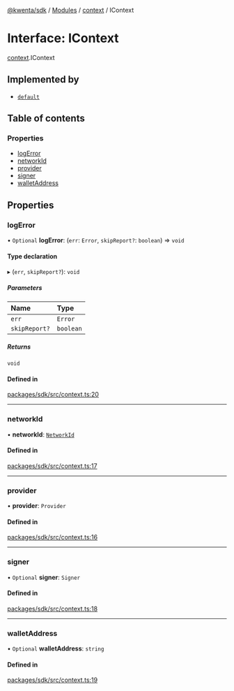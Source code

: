 [@kwenta/sdk](../README.md) / [Modules](../modules.md) / [context](../modules/context.md) / IContext

# Interface: IContext

[context](../modules/context.md).IContext

## Implemented by

- [`default`](../classes/context.default.md)

## Table of contents

### Properties

- [logError](context.IContext.md#logerror)
- [networkId](context.IContext.md#networkid)
- [provider](context.IContext.md#provider)
- [signer](context.IContext.md#signer)
- [walletAddress](context.IContext.md#walletaddress)

## Properties

### logError

• `Optional` **logError**: (`err`: `Error`, `skipReport?`: `boolean`) => `void`

#### Type declaration

▸ (`err`, `skipReport?`): `void`

##### Parameters

| Name | Type |
| :------ | :------ |
| `err` | `Error` |
| `skipReport?` | `boolean` |

##### Returns

`void`

#### Defined in

[packages/sdk/src/context.ts:20](https://github.com/Kwenta/kwenta/blob/84039a5ef/packages/sdk/src/context.ts#L20)

___

### networkId

• **networkId**: [`NetworkId`](../modules/types_common.md#networkid)

#### Defined in

[packages/sdk/src/context.ts:17](https://github.com/Kwenta/kwenta/blob/84039a5ef/packages/sdk/src/context.ts#L17)

___

### provider

• **provider**: `Provider`

#### Defined in

[packages/sdk/src/context.ts:16](https://github.com/Kwenta/kwenta/blob/84039a5ef/packages/sdk/src/context.ts#L16)

___

### signer

• `Optional` **signer**: `Signer`

#### Defined in

[packages/sdk/src/context.ts:18](https://github.com/Kwenta/kwenta/blob/84039a5ef/packages/sdk/src/context.ts#L18)

___

### walletAddress

• `Optional` **walletAddress**: `string`

#### Defined in

[packages/sdk/src/context.ts:19](https://github.com/Kwenta/kwenta/blob/84039a5ef/packages/sdk/src/context.ts#L19)
